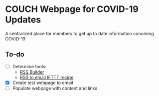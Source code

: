 # COUCH Webpage for COVID-19 Updates
A centralized place for members to get up to date information concering COVID-19

## To-do
- [ ] Determine tools:
  - [RSS Builder](https://rss.app/rss-builder)
  - [RSS to email IFTTT recipe](https://ifttt.com/applets/147561p-rss-feed-to-email)
- [x] Create test webpage to email
- [ ] Populate webpage with content and links
